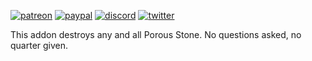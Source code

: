 [![patreon](https://www.goldpawsstuff.com/shared/img/common/pa-button.png)](https://www.patreon.com/goldpawsstuff)
[![paypal](https://www.goldpawsstuff.com/shared/img/common/pp-button.png)](https://www.paypal.me/goldpawsstuff)
[![discord](https://www.goldpawsstuff.com/shared/img/common/dd-button.png)](https://discord.gg/RwcSm8V3Dy)
[![twitter](https://www.goldpawsstuff.com/shared/img/common/tw-button.png)](https://twitter.com/GoldpawsStuff)

This addon destroys any and all Porous Stone. No questions asked, no quarter given.
